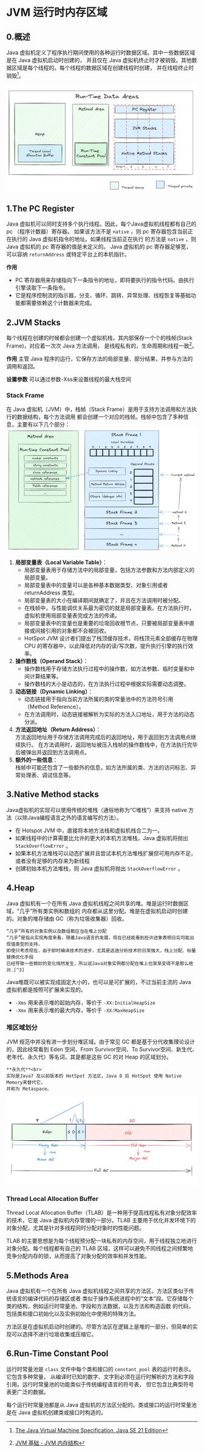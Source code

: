 # JVM 运行时内存区域

## 0.概述
Java 虚拟机定义了程序执行期间使用的各种运行时数据区域。其中一些数据区域是在 Java 虚拟机启动时创建的，
并且仅在 Java 虚拟机终止时才被销毁。其他数据区域是每个线程的。每个线程的数据区域在创建线程时创建，
并在线程终止时销毁[^1]。

![jvm-area](./img/jvm-area.png)

## 1.The PC Register
Java 虚拟机可以同时支持多个执行线程。因此，每个Java虚拟机线程都有自己的 pc （程序计数器）寄存器。
如果该方法不是 `native` ，则 pc 寄存器包含当前正在执行的 Java 虚拟机指令的地址。如果线程当前正在执行
的方法是 `native` ，则 Java 虚拟机的 pc 寄存器的值是未定义的。 Java 虚拟机的 pc 寄存器足够宽，
可以容纳 `returnAddress` 或特定平台上的本机指针。

**作用**
- PC 寄存器用来存储指向下一条指令的地址，即将要执行的指令代码。由执行引擎读取下一条指令。
- 它是程序控制流的指示器，分支、循环、跳转、异常处理、线程恢复等基础功能都需要依赖这个计数器来完成。

## 2.JVM Stacks
每个线程在创建的时候都会创建一个虚拟机栈，其内部保存一个个的栈帧(Stack Frame)，对应着一次次 Java 方法调用，
是线程私有的，生命周期和线程一致[^2]。

**作用**
主管 Java 程序的运行，它保存方法的局部变量、部分结果，并参与方法的调用和返回。

**设置参数**
可以通过参数-Xss来设置线程的最大栈空间

### Stack Frame
在 Java 虚拟机（JVM）中，栈帧（Stack Frame）是用于支持方法调用和方法执行的数据结构，每个方法调用
都会创建一个对应的栈帧。栈帧中包含了多种信息，主要有以下几个部分：
![stack-frame](./img/stack-frame.png)
1. **局部变量表（Local Variable Table）**：<br>
    - 局部变量表用于存储方法中的局部变量，包括方法参数和方法内部定义的局部变量。
    - 局部变量表中的变量可以是各种基本数据类型、对象引用或者 returnAddress 类型。
    - 局部变量表的大小在编译期间就确定了，并且在方法调用时被分配。
    - 在栈帧中，与性能调优关系最为密切的就是局部变量表。在方法执行时，虚拟机使用局部变量表完成方法的传递。
    - 局部变量表中的变量也是重要的垃圾回收根节点，只要被局部变量表中直接或间接引用的对象都不会被回收。
    - HotSpot JVM 设计者们提出了栈顶缓存技术，将栈顶元素全部缓存在物理 CPU 的寄存器中，以此降低对内存的读/写次数，提升执行引擎的执行效率。
2. **操作数栈（Operand Stack）**：<br>
    - 操作数栈用于存储方法执行过程中的操作数，如方法参数、临时变量和中间计算结果等。
    - 操作数栈的大小是动态的，在方法执行过程中根据实际需要动态调整。
3. **动态链接（Dynamic Linking）**：<br>
    - 动态链接用于指向当前方法所属的类的常量池中的方法符号引用（Method Reference）。
    - 在方法调用时，动态链接被解析为实际的方法入口地址，用于方法的动态分派。
4. **方法返回地址（Return Address）**：<br>
    方法返回地址用于存储方法调用完成后的返回地址，用于返回到方法调用点继续执行。
    在方法调用时，返回地址被压入栈帧的操作数栈中，在方法执行完毕后被弹出并返回到方法调用点。
5. **额外的一些信息**：<br>
    栈帧中可能还包含了一些额外的信息，如方法所属的类、方法的访问标志、异常处理表、调试信息等。

## 3.Native Method stacks
Java虚拟机的实现可以使用传统的堆栈（通俗地称为“C堆栈”）来支持 native 方法（以除Java编程语言之外的语言编写的方法）。

- 在 Hotspot JVM 中，直接将本地方法栈和虚拟机栈合二为一。
- 如果线程中的计算需要比允许的更大的本机方法堆栈，Java 虚拟机将抛出 `StackOverflowError` 。
- 如果本机方法堆栈可以动态扩展并且尝试本机方法堆栈扩展但可用内存不足，或者没有足够的内存来为新线程
- 创建初始本机方法堆栈，则 Java 虚拟机将抛出 `StackOverflowError` 。

## 4.Heap
Java 虚拟机有一个在所有 Java 虚拟机线程之间共享的堆。堆是运行时数据区域，“几乎”所有类实例和数组的
内存都从这里分配。堆是在虚拟机启动时创建的。对象的堆存储由 GC（称为垃圾收集器）回收。

```{note}
“几乎”所有的对象实例以及数组都应当在堆上分配
“几乎”是指从实现角度来看，随着Java语言的发展，现在已经能看到些许迹象表明日后可能出现值类型的支持，
即使只考虑现在，由于即时编译技术的进步，尤其是逃逸分析技术的日渐强大，栈上分配、标量替换优化手段
已经导致一些微妙的变化悄然发生，所以说Java对象实例都分配在堆上也渐渐变得不是那么绝对.[^3]
```
Java堆既可以被实现成固定大小的，也可以是可扩展的，不过当前主流的 Java 虚拟机都是按照可扩展来实现的。
- `-Xms` 用来表示堆的起始内存，等价于 `-XX:InitialHeapSize`
- `-Xmx` 用来表示堆的最大内存，等价于 `-XX:MaxHeapSize`

### 堆区域划分

JVM 规范中并没有进一步划分堆区域。由于常见 GC 都是基于分代收集理论设计的，因此经常看到 Eden 空间、From Survivor空间、To Survivor空间、新生代、老年代、永久代）等名词，其是都是这些 GC 的对 Heap 
的区域划分。

```{warning}
**永久代**<br>
实际是Java7 及以前版本的 HotSpot 方法区，Java 8 后 HotSpot 使用 Native Memory来替代它，
并称为 Metaspace。
```
![gc-area](./img/gc-area.png)

### Thread Local Allocation Buffer
Thread Local Allocation Buffer（TLAB）是一种用于提高线程私有对象分配效率的技术，它是 Java 虚拟机内存管理的一部分。TLAB 主要用于优化并发环境下的对象分配，尤其是针对多线程同时分配对象时的性能问题。

TLAB 的主要思想是为每个线程预分配一块私有的内存空间，用于线程独立地进行对象分配。每个线程都有自己的 TLAB 区域，这样可以避免不同线程之间频繁地竞争分配内存的锁，从而提高了对象分配的效率和并发性能。


## 5.Methods Area
Java 虚拟机有一个在所有 Java 虚拟机线程之间共享的方法区。方法区类似于传统语言的编译代码的存储区或者
类似于操作系统进程中的“文本”段。它存储每个类的结构，例如运行时常量池、字段和方法数据，以及方法和构造函数
的代码，包括类和接口初始化以及实例初始化中使用的特殊方法。

方法区是在虚拟机启动时创建的。尽管方法区在逻辑上是堆的一部分，但简单的实现可以选择不进行垃圾收集或压缩它。

## 6.Run-Time Constant Pool
运行时常量池是 `class` 文件中每个类和接口的 `constant_pool` 表的运行时表示。它包含多种常量，
从编译时已知的数字、文字到必须在运行时解析的方法和字段引用。运行时常量池的功能类似于传统编程语言的符号表，
但它包含比典型符号表更广泛的数据。

每个运行时常量池都是从 Java 虚拟机的方法区分配的。类或接口的运行时常量池是在 Java 虚拟机创建类或接口时构造的。


[^1]: [The Java Virtual Machine Specification, Java SE 21 Edition](https://docs.oracle.com/javase/specs/jvms/se21/html/jvms-2.html#jvms-2.5)
[^2]: [JVM 基础 - JVM 内存结构](https://pdai.tech/md/java/jvm/java-jvm-struct.html#%E5%9B%9B%E3%80%81%E5%A0%86%E5%86%85%E5%AD%98)
[^3]: [深入理解Java虚拟机（第3版）](https://book.douban.com/subject/34907497). 周志明 2019.
